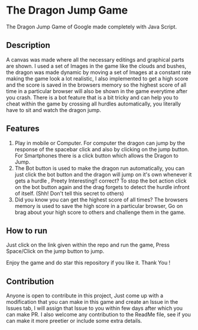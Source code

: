 # The Dragon Jump Game
The Dragon Jump Game of Google made completely with Java Script.

## Description
A canvas was made where all the necessary editings and graphical parts are shown. I used a set of Images in the game like the clouds and bushes, the dragon was made dynamic by moving a set of Images at a constant rate making the game look a lot realistic, I also implemented to get a high score and the score is saved in the browsers memory so the highest score of all time in a particular browser will also be shown in the game everytime after you crash. 
There is a bot feature that is a bit tricky and can help you to cheat within the game by crossing all hurdles automatically, you literally have to sit and watch the dragon jump.

## Features
1. Play in mobile or Computer. For computer the dragon can jump by the response of the spacebar click and also by clicking on the jump button. For Smartphones there is a click button which allows the Dragon to Jump. 
2. The Bot button is used to make the dragon run automatically, you can just click the bot button and the dragon will jump on it's own whenever it gets a hurdle , Preety Interesting!! correct? To stop the bot action click on the bot button again and the drag forgets to detect the hurdle infront of itself. (Shh! Don't tell this secret to others)
3. Did you know you can get the highest score of all times? The browsers memory is used to save the high score in a particular browser, Go on brag about your high score to others and challenge them in the game.

## How to run
Just click on the link given within the repo and run the game, Press Space/Click on the jump button to jump.

Enjoy the game and do star this repository if you like it. Thank You !

## Contribution
Anyone is open to contribute in this project, Just come up with a modification that you can make in this game and create an Issue in the Issues tab, I will assign that Issue to you within few days after which you can make PR. I also welcome any contribution to the ReadMe file, see if you can make it more preetier or include some extra details.
